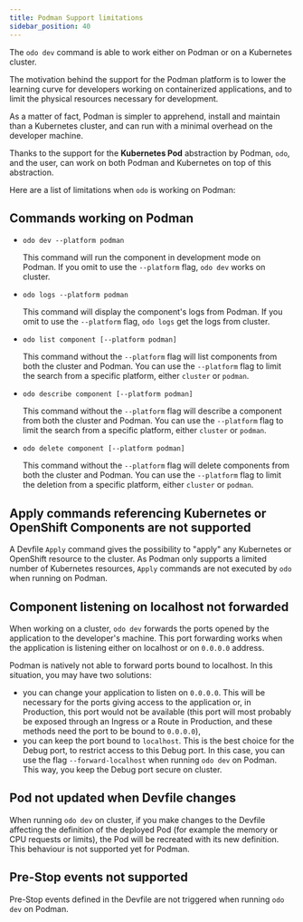 ```yaml
---
title: Podman Support limitations
sidebar_position: 40
---
```


The `odo dev` command is able to work either on Podman or on a Kubernetes cluster. 

The motivation behind the support for the Podman platform is to lower the learning curve
for developers working on containerized applications, and to limit the physical resources 
necessary for development.

As a matter of fact, Podman is simpler to apprehend, install and maintain than a Kubernetes cluster, and can run with a minimal overhead on the developer machine.

Thanks to the support for the **Kubernetes Pod** abstraction by Podman, `odo`, and 
the user, can work on both Podman and Kubernetes on top of this abstraction.

Here are a list of limitations when `odo` is working on Podman:

## Commands working on Podman

- `odo dev --platform podman`

  This command will run the component in development mode on Podman. If you omit to use the `--platform` flag, `odo dev` works on cluster.

- `odo logs --platform podman`

  This command will display the component's logs from Podman. If you omit to use the `--platform` flag, `odo logs` get the logs from cluster.

- `odo list component [--platform podman]`

  This command without the `--platform` flag will list components from both the cluster and Podman. You can use the `--platform` flag to limit the search from a specific platform, either `cluster` or `podman`.

- `odo describe component [--platform podman]`

  This command without the `--platform` flag will describe a component from both the cluster and Podman. You can use the `--platform` flag to limit the search from a specific platform, either `cluster` or `podman`.

- `odo delete component [--platform podman]`

  This command without  the `--platform` flag will delete components from both the cluster and Podman. You can use the `--platform` flag to limit the deletion from a specific platform, either `cluster` or `podman`.


## Apply commands referencing Kubernetes or OpenShift Components are not supported

A Devfile `Apply` command gives the possibility to "apply" any Kubernetes or OpenShift resource to the cluster. As Podman only supports a limited number of Kubernetes resources, `Apply` commands are not executed by `odo` when running on Podman.

## Component listening on localhost not forwarded

When working on a cluster, `odo dev` forwards the ports opened by the application to the developer's machine. This port forwarding works when the application is listening either on localhost or on `0.0.0.0` address.

Podman is natively not able to forward ports bound to localhost. In this situation, you may have two solutions:
- you can change your application to listen on `0.0.0.0`. This will be necessary for the ports giving access to the application or, in Production, this port would not be available (this port will most probably be exposed through an Ingress or a Route in Production, and these methods need the port to be bound to `0.0.0.0`),
- you can keep the port bound to `localhost`. This is the best choice for the Debug port, to restrict access to this Debug port. In this case, you can use the flag `--forward-localhost` when running `odo dev` on Podman. This way, you keep the Debug port secure on cluster.

## Pod not updated when Devfile changes

When running `odo dev` on cluster, if you make changes to the Devfile affecting the definition of the deployed Pod (for example the memory or CPU requests or limits), the Pod will be recreated with its new definition. This behaviour is not supported yet for Podman.

## Pre-Stop events not supported

Pre-Stop events defined in the Devfile are not triggered when running `odo dev` on Podman.

